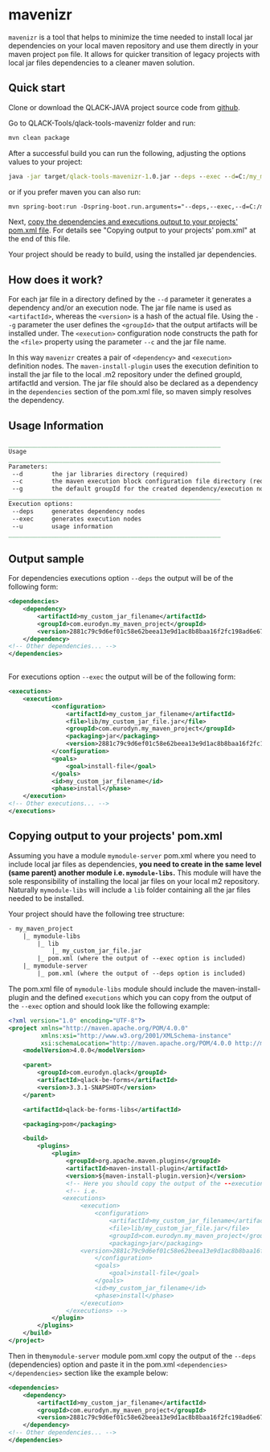 # mavenizr

`mavenizr` is a tool that helps to minimize the time needed to install local jar dependencies on your local maven repository and use them directly in your maven project `pom` file. It allows for quicker transition of legacy projects with local jar files dependencies to a cleaner maven solution. 

 ## Quick start 

Clone or download the QLACK-JAVA project source code from [github](https://github.com/qlack/QLACK-Java). 

Go to QLACK-Tools/qlack-tools-mavenizr folder and run:

```cmd
mvn clean package
```

After a successful build you can run the following, adjusting the options values to your project:

```cmd
java -jar target/qlack-tools-mavenizr-1.0.jar --deps --exec --d=C:/my_maven_project/lib --c=lib --g=com.eurodyn.my_maven_project 

```

or if you prefer maven you can also run:

```reStructuredText
mvn spring-boot:run -Dspring-boot.run.arguments="--deps,--exec,--d=C:/my_maven_project/lib,--c=lib,--g=com.eurodyn.my_maven_project"
```

Next, <u>copy the dependencies and executions output to your projects' pom.xml file</u>. For details see "Copying output to your projects' pom.xml" at the end of this file.

Your project should be ready to build, using the installed jar dependencies.

## How does it work?

For each jar file in a directory defined by the `--d` parameter it generates a dependency and/or an execution node. The jar file name is used as `<artifactId>`, whereas the `<version>`  is a hash of the actual file. Using the `--g` parameter the user defines the `<groupId>` that the output artifacts will be installed under. The `<execution>` configuration node constructs the path for the `<file>` property using the parameter `--c` and the jar file name.

In this way `mavenizr` creates a pair of `<dependency>` and `<execution>` definition nodes. The `maven-install-plugin` uses the execution definition to install the jar file to the local .m2 repository under the defined groupId, artifactId and version. The jar file should also be declared as a dependency in the `dependencies` section of the pom.xml file, so maven simply resolves the dependency.

## Usage Information

```reStructuredText
___________________________________________________________
Usage
___________________________________________________________
Parameters:
 --d        the jar libraries directory (required)
 --c        the maven execution block configuration file directory (required for --exec option)
 --g        the default groupId for the created dependency/execution nodes (required)
___________________________________________________________
Execution options:
 --deps     generates dependency nodes
 --exec     generates execution nodes
 --u        usage information
___________________________________________________________
```

## Output sample

For dependencies executions option `--deps`  the output will be of the following form: 

```xml
<dependencies>
    <dependency>
        <artifactId>my_custom_jar_filename</artifactId>
        <groupId>com.eurodyn.my_maven_project</groupId>
        <version>2881c79c9d6ef01c58e62beea13e9d1ac8b8baa16f2fc198ad6e6776defdcdd3</version>
    </dependency>
<!-- Other dependencies... -->
</dependencies>
    
```

For executions option `--exec` the output will be of the following form:

```xml
<executions>
    <execution>
            <configuration>
                <artifactId>my_custom_jar_filename</artifactId>
                <file>lib/my_custom_jar_file.jar</file>
                <groupId>com.eurodyn.my_maven_project</groupId>
                <packaging>jar</packaging>
                <version>2881c79c9d6ef01c58e62beea13e9d1ac8b8baa16f2fc198ad6e6776defdcdd3</version>
            </configuration>
            <goals>
                <goal>install-file</goal>
            </goals>
            <id>my_custom_jar_filename</id>
            <phase>install</phase>
    </execution>
<!-- Other executions... -->
</executions>
```



## Copying output to your projects' pom.xml

Assuming you have a module `mymodule-server` pom.xml where you need to include local jar files as dependencies, **you need to create in the same level (same parent) another module i.e. `mymodule-libs`.** This module will have the sole responsibility of installing the local jar files on your local m2 repository. Naturally `mymodule-libs` will include a `lib` folder containing all the jar files needed to be installed. 

Your project should have the following tree structure:

```txt
- my_maven_project
	|_ mymodule-libs
		|_ lib
			|_ my_custom_jar_file.jar
		|_ pom.xml (where the output of --exec option is included)
	|_ mymodule-server
		|_ pom.xml (where the output of --deps option is included)
```



The pom.xml file of `mymodule-libs` module should include the maven-install-plugin and the defined `executions` which you can copy from the output of the `--exec` option and should look like the following example: 

```xml
<?xml version="1.0" encoding="UTF-8"?>
<project xmlns="http://maven.apache.org/POM/4.0.0"
         xmlns:xsi="http://www.w3.org/2001/XMLSchema-instance"
         xsi:schemaLocation="http://maven.apache.org/POM/4.0.0 http://maven.apache.org/xsd/maven-4.0.0.xsd">
    <modelVersion>4.0.0</modelVersion>

    <parent>
        <groupId>com.eurodyn.qlack</groupId>
        <artifactId>qlack-be-forms</artifactId>
        <version>3.3.1-SNAPSHOT</version>
    </parent>

    <artifactId>qlack-be-forms-libs</artifactId>

    <packaging>pom</packaging>

    <build>
        <plugins>           
            <plugin>
                <groupId>org.apache.maven.plugins</groupId>
                <artifactId>maven-install-plugin</artifactId>
                <version>${maven-install-plugin.version}</version>
                <!-- Here you should copy the output of the --executions option of the mavenizr tool -->
                <!-- i.e. 
			   <executions>
                    <execution>
                        <configuration>
                            <artifactId>my_custom_jar_filename</artifactId>
                            <file>lib/my_custom_jar_file.jar</file>
                            <groupId>com.eurodyn.my_maven_project</groupId>
                            <packaging>jar</packaging>
                    <version>2881c79c9d6ef01c58e62beea13e9d1ac8b8baa16f2fc198ad6e6776defdcdd3</version>
                        </configuration>
                        <goals>
                            <goal>install-file</goal>
                        </goals>
                        <id>my_custom_jar_filename</id>
                        <phase>install</phase>
                    </execution>
                </executions> -->
            </plugin>
        </plugins>
    </build>
</project>
```

Then in the`mymodule-server` module pom.xml copy the output of the `--deps` (dependencies) option and paste it in the pom.xml `<dependencies></dependencies>` section like the example below: 

```xml
<dependencies>
    <dependency>
        <artifactId>my_custom_jar_filename</artifactId>
        <groupId>com.eurodyn.my_maven_project</groupId>
        <version>2881c79c9d6ef01c58e62beea13e9d1ac8b8baa16f2fc198ad6e6776defdcdd3</version>
    </dependency>
<!-- Other dependencies... -->
</dependencies>
    
```
